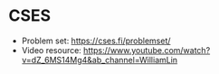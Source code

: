 # CSES

- Problem set: https://cses.fi/problemset/
- Video resource: https://www.youtube.com/watch?v=dZ_6MS14Mg4&ab_channel=WilliamLin 
